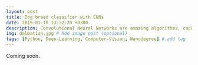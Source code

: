 ```yaml
---
layout: post
title: Dog breed classifier with CNNs
date: 2019-01-10 13:32:20 +0300
description: Convolutional Neural Networks are amazing algorithms, capable of learning to outperform humans in image classification. # Add post description (optional)
img: dalmatian.jpg # Add image post (optional)
tags: [Python, Deep-Learning, Computer-Vision, Nanodegree] # add tag
---
```

Coming soon.